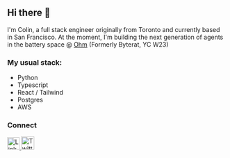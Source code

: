 ## Hi there 👋

I'm Colin, a full stack engineer originally from Toronto and currently based in San Francisco. At the moment, I'm building the next generation of agents in the battery space @ [Ohm](https://www.ohm.ai/) (Formerly Byterat, YC W23)

### My usual stack:
- Python
- Typescript
- React / Tailwind
- Postgres
- AWS
  
### Connect
<p align="left">
  <a href="https://www.linkedin.com/in/colindchung" target="_blank">
    <img alt="LinkedIn" src="https://upload.wikimedia.org/wikipedia/commons/thumb/8/81/LinkedIn_icon.svg/768px-LinkedIn_icon.svg.png" width="28" height="28" style="padding-bottom: 1px;" />
  </a>
  <a href="https://twitter.com/colindchung" target="_blank">
    <img alt="Twitter" src="https://brandlogos.net/wp-content/uploads/2016/11/twitter-icon-square-logo-preview.png" width="30" height="30" />
  </a>
</p>
